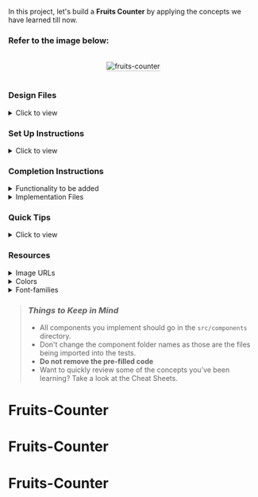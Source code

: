 In this project, let's build a **Fruits Counter** by applying the concepts we have learned till now.

### Refer to the image below:

<br/>
<div style="text-align: center;">
    <img src="https://assets.ccbp.in/frontend/content/react-js/fruits-counter-output.gif" alt="fruits-counter" style="max-width:70%;box-shadow:0 2.8px 2.2px rgba(0, 0, 0, 0.12)">
</div>
<br/>

### Design Files

<details>
<summary>Click to view</summary>

- [Extra Small (Size < 576px) and Small (Size >= 576px)](https://assets.ccbp.in/frontend/content/react-js/fruits-counter-sm-output.png)
- [Medium (Size >= 768px), Large (Size >= 992px) and Extra Large (Size >= 1200px)](https://assets.ccbp.in/frontend/content/react-js/fruits-counter-lg-output.png)

</details>

### Set Up Instructions

<details>
<summary>Click to view</summary>

- Download dependencies by running `npm install`
- Start up the app using `npm start`
</details>

### Completion Instructions

<details>
<summary>Functionality to be added</summary>
<br/>

The app must have the following functionalities

- Initially, the count of the eaten mangoes and bananas should be 0
- When **Eat Mango** is clicked the count of the mangoes eaten should be incremented by 1
- When **Eat Banana** is clicked the count of the bananas eaten should be incremented by 1

</details>

<details>
<summary>Implementation Files</summary>
<br/>

Use these files to complete the implementation:

- `src/components/FruitsCounter/index.js`
- `src/components/FruitsCounter/index.css`
</details>

### Quick Tips

<details>
<summary>Click to view</summary>
<br>

- **State updates are merged**. It means that when you update only one key-value pair in the `state` object, it will not affect the other key-value pairs in the state object.

  For example let's say your state is as followed:

  ```
  state = { key1 : value1, key2 : value2 }
  ```

  If you use this.setState such as :

  ```
  this.setState(prevState => ({key1: prevState + valueN}))
  ```

  Your new state will be :

  ```
  state = { key1 : value3, key2 : value2 }
  ```

- You can use the below cursor CSS property for buttons to set the type of mouse cursor, to show when the mouse pointer is over an element,

  ```
    cursor: pointer;
  ```

  <br/>
   <img src="https://assets.ccbp.in/frontend/content/react-js/cursor-pointer-img.png" alt="cursor pointer" style="width:100px" />

- You can use the below outline CSS property for buttons and input elements to remove the highlighting when the elements are clicked,

  ```
    outline: none;
  ```

</details>

### Resources

<details>
<summary>Image URLs</summary>

- [https://assets.ccbp.in/frontend/react-js/mango-img.png](https://assets.ccbp.in/frontend/react-js/mango-img.png) alt should be **mango**
- [https://assets.ccbp.in/frontend/react-js/banana-img.png](https://assets.ccbp.in/frontend/react-js/banana-img.png) alt should be **banana**

</details>

<details>
<summary>Colors</summary>

<br/>

<div style="background-color: #ffd569 ; width: 150px; padding: 10px; color: black">Hex: #ffd569</div>
<div style="background-color: #ffffff ; width: 150px; padding: 10px; color: black">Hex: #ffffff</div>
<div style="background-color: #000000 ; width: 150px; padding: 10px; color: white">Hex: #000000</div>
<div style="background-color: #007bff ; width: 150px; padding: 10px; color: white">Hex: #007bff</div>

</details>

<details>
<summary>Font-families</summary>

- Roboto

</details>

> ### _Things to Keep in Mind_
>
> - All components you implement should go in the `src/components` directory.
> - Don't change the component folder names as those are the files being imported into the tests.
> - **Do not remove the pre-filled code**
> - Want to quickly review some of the concepts you’ve been learning? Take a look at the Cheat Sheets.
# Fruits-Counter
# Fruits-Counter
# Fruits-Counter
